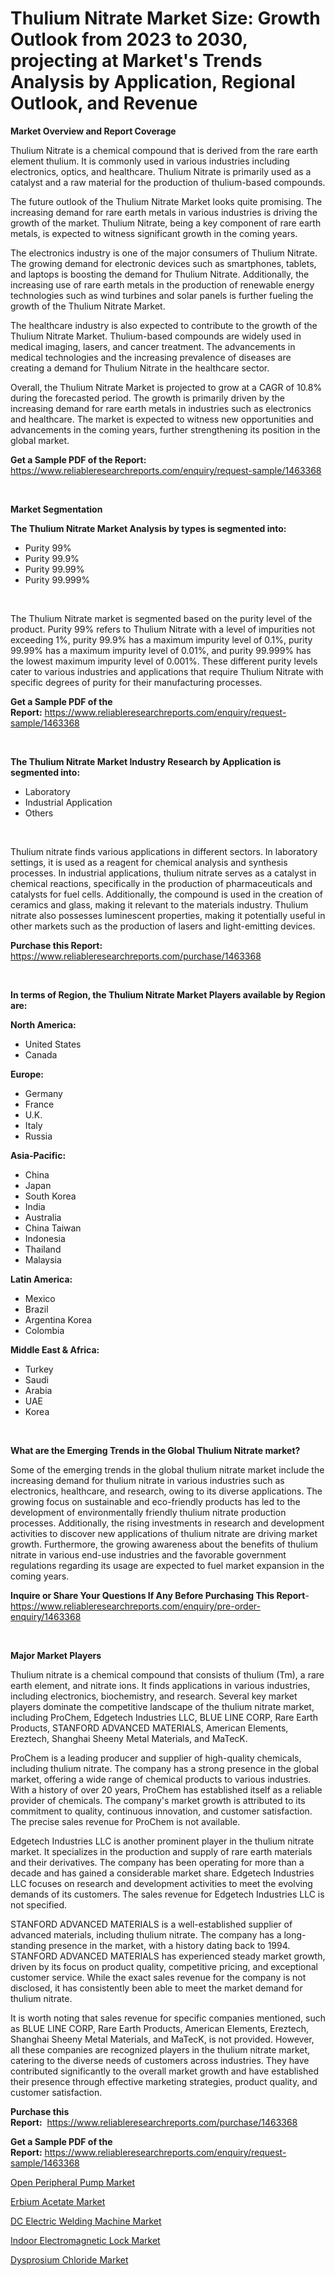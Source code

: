 <p><h1>Thulium Nitrate Market Size: Growth Outlook from 2023 to 2030, projecting at Market's Trends Analysis by Application, Regional Outlook, and Revenue</h1></p><p><strong>Market Overview and Report Coverage</strong></p>
<p><p>Thulium Nitrate is a chemical compound that is derived from the rare earth element thulium. It is commonly used in various industries including electronics, optics, and healthcare. Thulium Nitrate is primarily used as a catalyst and a raw material for the production of thulium-based compounds.</p><p>The future outlook of the Thulium Nitrate Market looks quite promising. The increasing demand for rare earth metals in various industries is driving the growth of the market. Thulium Nitrate, being a key component of rare earth metals, is expected to witness significant growth in the coming years.</p><p>The electronics industry is one of the major consumers of Thulium Nitrate. The growing demand for electronic devices such as smartphones, tablets, and laptops is boosting the demand for Thulium Nitrate. Additionally, the increasing use of rare earth metals in the production of renewable energy technologies such as wind turbines and solar panels is further fueling the growth of the Thulium Nitrate Market.</p><p>The healthcare industry is also expected to contribute to the growth of the Thulium Nitrate Market. Thulium-based compounds are widely used in medical imaging, lasers, and cancer treatment. The advancements in medical technologies and the increasing prevalence of diseases are creating a demand for Thulium Nitrate in the healthcare sector.</p><p>Overall, the Thulium Nitrate Market is projected to grow at a CAGR of 10.8% during the forecasted period. The growth is primarily driven by the increasing demand for rare earth metals in industries such as electronics and healthcare. The market is expected to witness new opportunities and advancements in the coming years, further strengthening its position in the global market.</p></p>
<p><strong>Get a Sample PDF of the Report:</strong> <a href="https://www.reliableresearchreports.com/enquiry/request-sample/1463368">https://www.reliableresearchreports.com/enquiry/request-sample/1463368</a></p>
<p>&nbsp;</p>
<p><strong>Market Segmentation</strong></p>
<p><strong>The Thulium Nitrate Market Analysis by types is segmented into:</strong></p>
<p><ul><li>Purity 99%</li><li>Purity 99.9%</li><li>Purity 99.99%</li><li>Purity 99.999%</li></ul></p>
<p>&nbsp;</p>
<p><p>The Thulium Nitrate market is segmented based on the purity level of the product. Purity 99% refers to Thulium Nitrate with a level of impurities not exceeding 1%, purity 99.9% has a maximum impurity level of 0.1%, purity 99.99% has a maximum impurity level of 0.01%, and purity 99.999% has the lowest maximum impurity level of 0.001%. These different purity levels cater to various industries and applications that require Thulium Nitrate with specific degrees of purity for their manufacturing processes.</p></p>
<p><strong>Get a Sample PDF of the Report:</strong>&nbsp;<a href="https://www.reliableresearchreports.com/enquiry/request-sample/1463368">https://www.reliableresearchreports.com/enquiry/request-sample/1463368</a></p>
<p>&nbsp;</p>
<p><strong>The Thulium Nitrate Market Industry Research by Application is segmented into:</strong></p>
<p><ul><li>Laboratory</li><li>Industrial Application</li><li>Others</li></ul></p>
<p>&nbsp;</p>
<p><p>Thulium nitrate finds various applications in different sectors. In laboratory settings, it is used as a reagent for chemical analysis and synthesis processes. In industrial applications, thulium nitrate serves as a catalyst in chemical reactions, specifically in the production of pharmaceuticals and catalysts for fuel cells. Additionally, the compound is used in the creation of ceramics and glass, making it relevant to the materials industry. Thulium nitrate also possesses luminescent properties, making it potentially useful in other markets such as the production of lasers and light-emitting devices.</p></p>
<p><strong>Purchase this Report:</strong>&nbsp; <a href="https://www.reliableresearchreports.com/purchase/1463368">https://www.reliableresearchreports.com/purchase/1463368</a></p>
<p>&nbsp;</p>
<p><strong>In terms of Region, the Thulium Nitrate Market Players available by Region are:</strong></p>
<p>
    <p> <strong> North America: </strong>
        <ul>
            <li>United States</li>
            <li>Canada</li>
        </ul>
        </p> 
    <p> <strong> Europe: </strong>
        <ul>
            <li>Germany</li>
            <li>France</li>
            <li>U.K.</li>
            <li>Italy</li>
            <li>Russia</li>
        </ul>
        </p> 
    <p> <strong> Asia-Pacific: </strong>
        <ul>
            <li>China</li>
            <li>Japan</li>
            <li>South Korea</li>
            <li>India</li>
            <li>Australia</li>
            <li>China Taiwan</li>
            <li>Indonesia</li>
            <li>Thailand</li>
            <li>Malaysia</li>
        </ul>
        </p> 
    <p> <strong> Latin America: </strong>
        <ul>
            <li>Mexico</li>
            <li>Brazil</li>
            <li>Argentina Korea</li>
            <li>Colombia</li>
        </ul>
        </p> 
    <p> <strong> Middle East & Africa: </strong>
        <ul>
            <li>Turkey</li>
            <li>Saudi</li>
            <li>Arabia</li>
            <li>UAE</li>
            <li>Korea</li>
        </ul>
    </p>
    </p>
<p>&nbsp;</p>
<p><strong>What are the Emerging Trends in the Global Thulium Nitrate market?</strong></p>
<p><p>Some of the emerging trends in the global thulium nitrate market include the increasing demand for thulium nitrate in various industries such as electronics, healthcare, and research, owing to its diverse applications. The growing focus on sustainable and eco-friendly products has led to the development of environmentally friendly thulium nitrate production processes. Additionally, the rising investments in research and development activities to discover new applications of thulium nitrate are driving market growth. Furthermore, the growing awareness about the benefits of thulium nitrate in various end-use industries and the favorable government regulations regarding its usage are expected to fuel market expansion in the coming years.</p></p>
<p><strong>Inquire or Share Your Questions If Any Before Purchasing This Report</strong>- <a href="https://www.reliableresearchreports.com/enquiry/pre-order-enquiry/1463368">https://www.reliableresearchreports.com/enquiry/pre-order-enquiry/1463368</a></p>
<p>&nbsp;</p>
<p><strong>Major Market Players</strong></p>
<p><p>Thulium nitrate is a chemical compound that consists of thulium (Tm), a rare earth element, and nitrate ions. It finds applications in various industries, including electronics, biochemistry, and research. Several key market players dominate the competitive landscape of the thulium nitrate market, including ProChem, Edgetech Industries LLC, BLUE LINE CORP, Rare Earth Products, STANFORD ADVANCED MATERIALS, American Elements, Ereztech, Shanghai Sheeny Metal Materials, and MaTecK.</p><p>ProChem is a leading producer and supplier of high-quality chemicals, including thulium nitrate. The company has a strong presence in the global market, offering a wide range of chemical products to various industries. With a history of over 20 years, ProChem has established itself as a reliable provider of chemicals. The company's market growth is attributed to its commitment to quality, continuous innovation, and customer satisfaction. The precise sales revenue for ProChem is not available.</p><p>Edgetech Industries LLC is another prominent player in the thulium nitrate market. It specializes in the production and supply of rare earth materials and their derivatives. The company has been operating for more than a decade and has gained a considerable market share. Edgetech Industries LLC focuses on research and development activities to meet the evolving demands of its customers. The sales revenue for Edgetech Industries LLC is not specified.</p><p>STANFORD ADVANCED MATERIALS is a well-established supplier of advanced materials, including thulium nitrate. The company has a long-standing presence in the market, with a history dating back to 1994. STANFORD ADVANCED MATERIALS has experienced steady market growth, driven by its focus on product quality, competitive pricing, and exceptional customer service. While the exact sales revenue for the company is not disclosed, it has consistently been able to meet the market demand for thulium nitrate.</p><p>It is worth noting that sales revenue for specific companies mentioned, such as BLUE LINE CORP, Rare Earth Products, American Elements, Ereztech, Shanghai Sheeny Metal Materials, and MaTecK, is not provided. However, all these companies are recognized players in the thulium nitrate market, catering to the diverse needs of customers across industries. They have contributed significantly to the overall market growth and have established their presence through effective marketing strategies, product quality, and customer satisfaction.</p></p>
<p><strong>Purchase this Report:</strong>&nbsp;&nbsp;<a href="https://www.reliableresearchreports.com/purchase/1463368">https://www.reliableresearchreports.com/purchase/1463368</a></p>
<p></p>
<p><strong>Get a Sample PDF of the Report:</strong>&nbsp;<a href="https://www.reliableresearchreports.com/enquiry/request-sample/1463368">https://www.reliableresearchreports.com/enquiry/request-sample/1463368</a></p>
<p><p><a href="https://medium.com/@nayelibosco/open-peripheral-pump-market-trends-and-market-analysis-forecasted-for-period-2023-2030-d0e80349be5a">Open Peripheral Pump Market</a></p><p><a href="https://github.com/aashishrp/Market-Research-Report-List-1/blob/main/erbium-acetate-market.md">Erbium Acetate Market</a></p><p><a href="https://medium.com/@under.noon.tower/dc-electric-welding-machine-market-insights-into-market-cagr-market-trends-and-growth-strategies-f9250cfde422">DC Electric Welding Machine Market</a></p><p><a href="https://medium.com/@janrussell6445/indoor-electromagnetic-lock-market-size-reveals-the-best-marketing-channels-in-global-industry-09eac208deab">Indoor Electromagnetic Lock Market</a></p><p><a href="https://github.com/rahu1506/Market-Research-Report-List-1/blob/main/dysprosium-chloride-market.md">Dysprosium Chloride Market</a></p></p>